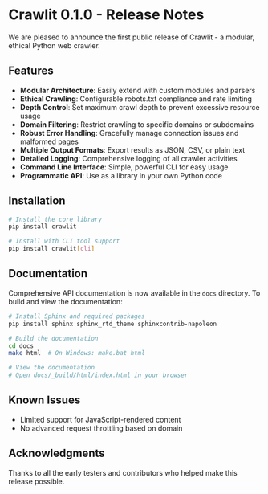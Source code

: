 # Crawlit 0.1.0 - Release Notes

We are pleased to announce the first public release of Crawlit - a modular, ethical Python web crawler.

## Features

- **Modular Architecture**: Easily extend with custom modules and parsers
- **Ethical Crawling**: Configurable robots.txt compliance and rate limiting
- **Depth Control**: Set maximum crawl depth to prevent excessive resource usage
- **Domain Filtering**: Restrict crawling to specific domains or subdomains
- **Robust Error Handling**: Gracefully manage connection issues and malformed pages
- **Multiple Output Formats**: Export results as JSON, CSV, or plain text
- **Detailed Logging**: Comprehensive logging of all crawler activities
- **Command Line Interface**: Simple, powerful CLI for easy usage
- **Programmatic API**: Use as a library in your own Python code

## Installation

```bash
# Install the core library
pip install crawlit

# Install with CLI tool support
pip install crawlit[cli]
```

## Documentation

Comprehensive API documentation is now available in the `docs` directory. To build and view the documentation:

```bash
# Install Sphinx and required packages
pip install sphinx sphinx_rtd_theme sphinxcontrib-napoleon

# Build the documentation
cd docs
make html  # On Windows: make.bat html

# View the documentation
# Open docs/_build/html/index.html in your browser
```

## Known Issues

- Limited support for JavaScript-rendered content
- No advanced request throttling based on domain

## Acknowledgments

Thanks to all the early testers and contributors who helped make this release possible.
